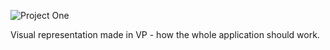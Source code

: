 ![Project One](https://github.com/MaccSob/Bank-Project/assets/99293752/84c82b17-1c2c-463e-9274-48e70176ad81)

Visual representation made in  VP - how the whole application should work. 
